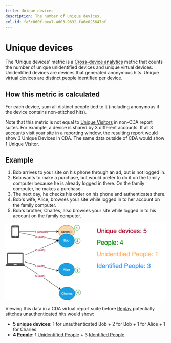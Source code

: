 ```yaml
---
title: Unique devices
description: The number of unique devices.
exl-id: fa5c860f-bea7-4d03-9632-fa6e025647bf
---
```

# Unique devices

The 'Unique devices' metric is a [Cross-device analytics](../cda/overview.md) metric that counts the number of unique unidentified devices and unique virtual devices. Unidentified devices are devices that generated anonymous hits. Unique virtual devices are distinct people identified per device.

## How this metric is calculated

For each device, sum all distinct people tied to it (including anonymous if the device contains non-stitched hits).

Note that this metric is not equal to [Unique Visitors](unique-visitors.md) in non-CDA report suites. For example, a device is shared by 3 different accounts. If all 3 accounts visit your site in a reporting window, the resulting report would show 3 Unique Devices in CDA. The same data outside of CDA would show 1 Unique Visitor.

## Example

1. Bob arrives to your site on his phone through an ad, but is not logged in.
1. Bob wants to make a purchase, but would prefer to do it on the family computer because he is already logged in there. On the family computer, he makes a purchase.
1. The next day, he checks his order on his phone and authenticates there.
1. Bob's wife, Alice, browses your site while logged in to her account on the family computer.
1. Bob's brother, Charles, also browses your site while logged in to his account on the family computer.

![Unique Devices Count](/help/components/metrics/assets/Unique_Devices_Count.png)

Viewing this data in a CDA virtual report suite before [Replay](/help/components/cda/replay.md) potentially stitches unauthenticated hits would show:

* **5 unique devices**: 1 for unauthenticated Bob + 2 for Bob + 1 for Alice + 1 for Charles
* **4 [People](people.md)**: 1 [Unidentified People](unidentified-people.md) + 3 [Identified People](identified-people.md).

